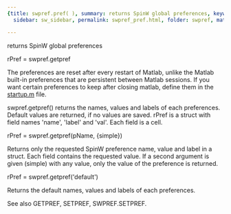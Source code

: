 ```yaml
---
{title: swpref.pref( ), summary: returns SpinW global preferences, keywords: sample,
  sidebar: sw_sidebar, permalink: swpref_pref.html, folder: swpref, mathjax: 'true'}

---
```

returns SpinW global preferences
 
rPref = swpref.getpref
 
The preferences are reset after every restart of Matlab, unlike the
Matlab built-in preferences that are persistent between Matlab sessions.
If you want certain preferences to keep after closing matlab, define them
in the <a href="matlab:edit('startup.m')">startup.m</a> file.
 
swpref.getpref() returns the names, values and labels of each
preferences. Default values are returned, if no values are saved. rPref
is a struct with field names 'name', 'label' and 'val'. Each field is a
cell.
 
rPref = swpref.getpref(pName, {simple})
 
Returns only the requested SpinW preference name, value and label in a
struct. Each field contains the requested value. If a second argument is
given (simple) with any value, only the value of the preference is
returned.
 
rPref = swpref.getpref('default')
 
Returns the default names, values and labels of each preferences.
 
See also GETPREF, SETPREF, SWPREF.SETPREF.
